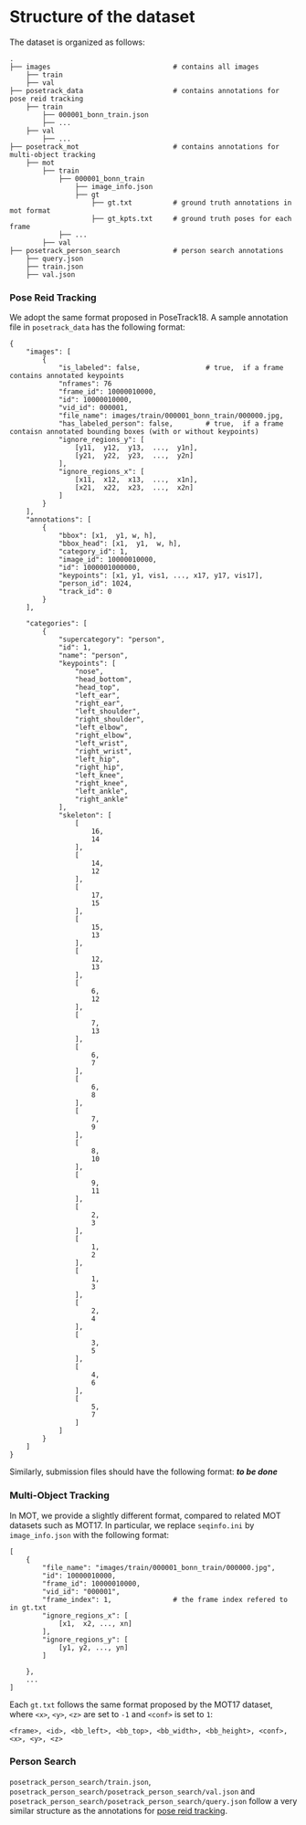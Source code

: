 # Structure of the dataset 

The dataset is organized as follows: 

    .
    ├── images                              # contains all images  
        ├── train
        ├── val
    ├── posetrack_data                      # contains annotations for pose reid tracking
        ├── train
            ├── 000001_bonn_train.json
            ├── ...
        ├── val
            ├── ...
    ├── posetrack_mot                       # contains annotations for multi-object tracking 
        ├── mot
            ├── train
                ├── 000001_bonn_train
                    ├── image_info.json
                    ├── gt
                        ├── gt.txt          # ground truth annotations in mot format
                        ├── gt_kpts.txt     # ground truth poses for each frame
                ├── ...
            ├── val
    ├── posetrack_person_search             # person search annotations
        ├── query.json
        ├── train.json
        ├── val.json



### Pose Reid Tracking 
We adopt the same format proposed in PoseTrack18. A sample annotation file in `posetrack_data` has the following format:
```
{
    "images": [
        {
            "is_labeled": false,                # true,  if a frame contains annotated keypoints 
            "nframes": 76
            "frame_id": 10000010000, 
            "id": 10000010000, 
            "vid_id": 000001, 
            "file_name": images/train/000001_bonn_train/000000.jpg, 
            "has_labeled_person": false,        # true,  if a frame contaisn annotated bounding boxes (with or without keypoints)
            "ignore_regions_y": [
                [y11,  y12,  y13,  ...,  y1n], 
                [y21,  y22,  y23,  ...,  y2n]
            ],  
            "ignore_regions_x": [
                [x11,  x12,  x13,  ...,  x1n], 
                [x21,  x22,  x23,  ...,  x2n]
            ] 
        }
    ], 
    "annotations": [
        {
            "bbox": [x1,  y1, w, h], 
            "bbox_head": [x1,  y1,  w, h], 
            "category_id": 1, 
            "image_id": 10000010000, 
            "id": 1000001000000, 
            "keypoints": [x1, y1, vis1, ..., x17, y17, vis17], 
            "person_id": 1024, 
            "track_id": 0
        }
    ], 

    "categories": [
        {
            "supercategory": "person",
            "id": 1,
            "name": "person",
            "keypoints": [
                "nose",
                "head_bottom",
                "head_top",
                "left_ear",
                "right_ear",
                "left_shoulder",
                "right_shoulder",
                "left_elbow",
                "right_elbow",
                "left_wrist",
                "right_wrist",
                "left_hip",
                "right_hip",
                "left_knee",
                "right_knee",
                "left_ankle",
                "right_ankle"
            ],
            "skeleton": [
                [
                    16,
                    14
                ],
                [
                    14,
                    12
                ],
                [
                    17,
                    15
                ],
                [
                    15,
                    13
                ],
                [
                    12,
                    13
                ],
                [
                    6,
                    12
                ],
                [
                    7,
                    13
                ],
                [
                    6,
                    7
                ],
                [
                    6,
                    8
                ],
                [
                    7,
                    9
                ],
                [
                    8,
                    10
                ],
                [
                    9,
                    11
                ],
                [
                    2,
                    3
                ],
                [
                    1,
                    2
                ],
                [
                    1,
                    3
                ],
                [
                    2,
                    4
                ],
                [
                    3,
                    5
                ],
                [
                    4,
                    6
                ],
                [
                    5,
                    7
                ]
            ]
        }
    ]
}
```

Similarly,  submission files should have the following format: 
___to be done___

### Multi-Object Tracking 
In MOT,  we provide a slightly different format,  compared to related MOT datasets such as MOT17. In particular,  we replace `seqinfo.ini` by `image_info.json` with the following format:

```
[
    {
        "file_name": "images/train/000001_bonn_train/000000.jpg",
        "id": 10000010000,
        "frame_id": 10000010000,
        "vid_id": "000001",
        "frame_index": 1,               # the frame index refered to in gt.txt 
        "ignore_regions_x": [
            [x1,  x2, ..., xn]
        ], 
        "ignore_regions_y": [
            [y1, y2, ..., yn]
        ]

    }, 
    ...
]
```

Each `gt.txt` follows the same format proposed by the MOT17 dataset, where `<x>`, `<y>`, `<z>` are set to `-1` and `<conf>` is set to `1`:
```
<frame>, <id>, <bb_left>, <bb_top>, <bb_width>, <bb_height>, <conf>, <x>, <y>, <z>
```

###  Person Search
`posetrack_person_search/train.json`, `posetrack_person_search/posetrack_person_search/val.json` and `posetrack_person_search/posetrack_person_search/query.json` follow a very similar structure as the annotations for [pose reid tracking](https://github.com/anDoer/PoseTrack21/edit/main/README.md#pose-reid-tracking).

